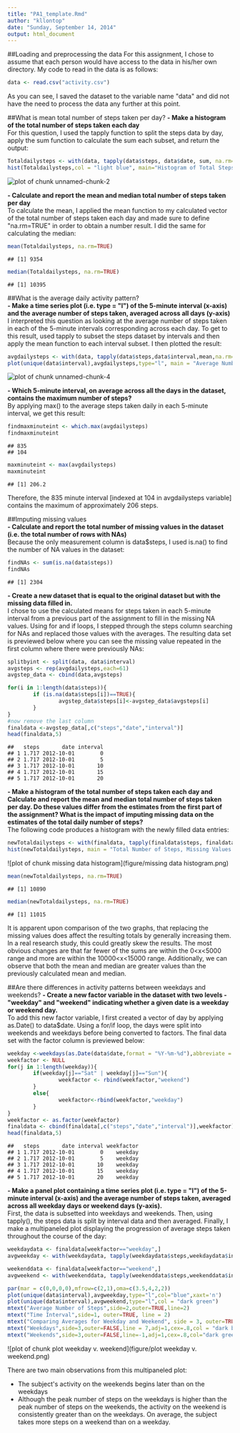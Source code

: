 ```yaml
---
title: "PA1_template.Rmd"
author: "kllontop"
date: "Sunday, September 14, 2014"
output: html_document
---
```

##Loading and preprocessing the data
For this assignment, I chose to assume that each person would have access to the data in his/her own directory. My code to read in the data is as follows:


```r
data <- read.csv("activity.csv")
```
As you can see, I saved the dataset to the variable name "data" and did not have the need to process the data any further at this point.

##What is mean total number of steps taken per day?
**- Make a histogram of the total number of steps taken each day**  
For this question, I used the tapply function to split the steps data by day, apply the sum function to calculate the sum each subset, and return the output: 

```r
Totaldailysteps <- with(data, tapply(data$steps, data$date, sum, na.rm=TRUE))
hist(Totaldailysteps,col = "light blue", main="Histogram of Total Steps Per Day",xlab = "Total Steps Per Day")
```

![plot of chunk unnamed-chunk-2](figure/unnamed-chunk-2.png) 

**- Calculate and report the mean and median total number of steps taken per day**  
To calculate the mean, I applied the mean function to my calculated vector of the total number of steps taken each day and made sure to define "na.rm=TRUE" in order to obtain a number result. I did the same for calculating the median:

```r
mean(Totaldailysteps, na.rm=TRUE) 
```

```
## [1] 9354
```

```r
median(Totaldailysteps, na.rm=TRUE)
```

```
## [1] 10395
```

##What is the average daily activity pattern?  
**- Make a time series plot (i.e. type = "l") of the 5-minute interval (x-axis) and the average number of steps taken, averaged across all days (y-axis)**  
I interpreted this question as looking at the average number of steps taken in each of the 5-minute intervals corresponding across each day. To get to this result, used tapply to subset the steps dataset by intervals and then apply the mean function to each interval subset. I then plotted the result:  

```r
avgdailysteps <- with(data, tapply(data$steps,data$interval,mean,na.rm=TRUE))
plot(unique(data$interval),avgdailysteps,type="l", main = "Average Number of Steps Per Time Interval",xlab = "5-Minute Time Intervals", ylab = "Average Number of Steps")
```

![plot of chunk unnamed-chunk-4](figure/unnamed-chunk-4.png) 

**- Which 5-minute interval, on average across all the days in the dataset, contains the maximum number of steps?**  
By applying max() to the average steps taken daily in each 5-minute interval, we get this result:  

```r
findmaxminuteint <- which.max(avgdailysteps)
findmaxminuteint
```

```
## 835 
## 104
```

```r
maxminuteint <- max(avgdailysteps)
maxminuteint
```

```
## [1] 206.2
```
Therefore, the 835 minute interval [indexed at 104 in avgdailysteps variable] contains the maximum of approximately 206 steps.

##Imputing missing values  
**- Calculate and report the total number of missing values in the dataset (i.e. the total number of rows with NAs)**  
Because the only measurement column is data$steps, I used is.na() to find the number of NA values in the dataset:  

```r
findNAs <- sum(is.na(data$steps))
findNAs
```

```
## [1] 2304
```

**- Create a new dataset that is equal to the original dataset but with the missing data filled in.**  
I chose to use the calculated means for steps taken in each 5-minute interval from a previous part of the assignment to fill in the missing NA values. Using for and if loops, I stepped through the steps column searching for NAs and replaced those values with the averages. The resulting data set is previewed below where you can see the missing value repeated in the first column where there were previously NAs:  

```r
splitbyint <- split(data, data$interval)
avgsteps <- rep(avgdailysteps,each=61)
avgstep_data <- cbind(data,avgsteps)

for(i in 1:length(data$steps)){
        if (is.na(data$steps[i])==TRUE){
                avgstep_data$steps[i]<-avgstep_data$avgsteps[i]
        }
}
#now remove the last column
finaldata <-avgstep_data[,c("steps","date","interval")]
head(finaldata,5)
```

```
##   steps       date interval
## 1 1.717 2012-10-01        0
## 2 1.717 2012-10-01        5
## 3 1.717 2012-10-01       10
## 4 1.717 2012-10-01       15
## 5 1.717 2012-10-01       20
```

**- Make a histogram of the total number of steps taken each day and Calculate and report the mean and median total number of steps taken per day. Do these values differ from the estimates from the first part of the assignment? What is the impact of imputing missing data on the estimates of the total daily number of steps?**  
The following code produces a histogram with the newly filled data entries:  

```r
newTotaldailysteps <- with(finaldata, tapply(finaldata$steps, finaldata$date, sum, na.rm=TRUE))
hist(newTotaldailysteps, main = "Total Number of Steps, Missing Values Added",xlab = "Total Number of Steps",col="light blue")
```

![plot of chunk missing data histogram](figure/missing data histogram.png) 

```r
mean(newTotaldailysteps, na.rm=TRUE)
```

```
## [1] 10890
```

```r
median(newTotaldailysteps, na.rm=TRUE)
```

```
## [1] 11015
```
It is apparent upon comparison of the two graphs, that replacing the missing values does affect the resulting totals by generally increasing them. In a real research study, this could greatly skew the results. The most obvious changes are that far fewer of the sums are within the 0<x<5000 range and more are within the 10000<x<15000 range. Additionally, we can observe that both the mean and median are greater values than the previously calculated mean and median.    

##Are there differences in activity patterns between weekdays and weekends?
**- Create a new factor variable in the dataset with two levels - "weekday" and "weekend" indicating whether a given date is a weekday or weekend day.**  
To add this new factor variable, I first created a vector of day by applying as.Date() to data$date. Using a for/if loop, the days were split into weekends and weekdays before being converted to factors. The final data set with the factor column is previewed below:

```r
weekday <-weekdays(as.Date(data$date,format = "%Y-%m-%d"),abbreviate = TRUE)
weekfactor <- NULL
for(j in 1:length(weekday)){
        if(weekday[j]=="Sat" | weekday[j]=="Sun"){
                weekfactor <- rbind(weekfactor,"weekend")
        }
        else{
                weekfactor<-rbind(weekfactor,"weekday")
        }
}
weekfactor <- as.factor(weekfactor)
finaldata <- cbind(finaldata[,c("steps","date","interval")],weekfactor)
head(finaldata,5)
```

```
##   steps       date interval weekfactor
## 1 1.717 2012-10-01        0    weekday
## 2 1.717 2012-10-01        5    weekday
## 3 1.717 2012-10-01       10    weekday
## 4 1.717 2012-10-01       15    weekday
## 5 1.717 2012-10-01       20    weekday
```
**- Make a panel plot containing a time series plot (i.e. type = "l") of the 5-minute interval (x-axis) and the average number of steps taken, averaged across all weekday days or weekend days (y-axis).**  
First, the data is subsetted into weekdays and weekends. Then, using tapply(), the steps data is split by interval data and then averaged. Finally, I make a multipaneled plot displaying the progression of average steps taken throughout the course of the day:  

```r
weekdaydata <- finaldata[weekfactor=="weekday",]
avgweekday <- with(weekdaydata, tapply(weekdaydata$steps,weekdaydata$interval,mean,na.rm=TRUE))

weekenddata <- finaldata[weekfactor=="weekend",]
avgweekend <- with(weekenddata, tapply(weekenddata$steps,weekenddata$interval,mean,na.rm=TRUE))

par(mar = c(0,0,0,0),mfrow=c(2,1),oma=c(3.5,4,2,2))
plot(unique(data$interval),avgweekday,type="l",col="blue",xaxt='n')
plot(unique(data$interval),avgweekend,type="l",col = "dark green")
mtext("Average Number of Steps",side=2,outer=TRUE,line=2)
mtext("Time Interval",side=1, outer=TRUE, line = 2)
mtext("Comparing Averages for Weekday and Weekend", side = 3, outer=TRUE, line = .5)
mtext("Weekdays",side=3,outer=FALSE,line = 7,adj=1,cex=.8,col = "dark blue")
mtext("Weekends",side=3,outer=FALSE,line=-1,adj=1,cex=.8,col="dark green")
```

![plot of chunk plot weekday v. weekend](figure/plot weekday v. weekend.png) 

There are two main observations from this multipaneled plot:  
- The subject's activity on the weekends begins later than on the weekdays  
- Although the peak number of steps on the weekdays is higher than the peak number of steps on the weekends, the activity on the weekend is consistently greater than on the weekdays. On average, the subject takes more steps on a weekend than on a weekday.
